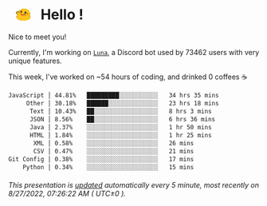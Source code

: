 <h1>   <img src="./spoinky.gif" style="vertical-align:middle;" width="30px">   Hello ! </h1>

Nice to meet you!

Currently, I'm working on <a href='https://github.com/Asgarrrr/Luna'>`Luna`</a>, a Discord bot used by 73462 users with very unique features.

This week, I've worked on ~54 hours of coding, and drinked 0 coffees ☕

```
JavaScript │ 44.81%   █████████░░░░░░░░░░░   34 hrs 35 mins
     Other │ 30.18%   ██████░░░░░░░░░░░░░░   23 hrs 18 mins
      Text │ 10.43%   ██░░░░░░░░░░░░░░░░░░   8 hrs 3 mins
      JSON │ 8.56%    ██░░░░░░░░░░░░░░░░░░   6 hrs 36 mins
      Java │ 2.37%    ░░░░░░░░░░░░░░░░░░░░   1 hr 50 mins
      HTML │ 1.84%    ░░░░░░░░░░░░░░░░░░░░   1 hr 25 mins
       XML │ 0.58%    ░░░░░░░░░░░░░░░░░░░░   26 mins
       CSV │ 0.47%    ░░░░░░░░░░░░░░░░░░░░   21 mins
Git Config │ 0.38%    ░░░░░░░░░░░░░░░░░░░░   17 mins
    Python │ 0.34%    ░░░░░░░░░░░░░░░░░░░░   15 mins
```

###### This presentation is [updated](https://github.com/Asgarrrr) automatically every 5 minute, most recently on 8/27/2022, 07:26:22 AM ( UTC±0 ).